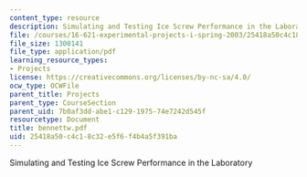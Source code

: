 ```yaml
---
content_type: resource
description: Simulating and Testing Ice Screw Performance in the Laboratory
file: /courses/16-621-experimental-projects-i-spring-2003/25418a50c4c18c32e5f6f4b4a5f391ba_bennettw.pdf
file_size: 1300141
file_type: application/pdf
learning_resource_types:
- Projects
license: https://creativecommons.org/licenses/by-nc-sa/4.0/
ocw_type: OCWFile
parent_title: Projects
parent_type: CourseSection
parent_uid: 7b0af3dd-abe1-c129-1975-74e7242d545f
resourcetype: Document
title: bennettw.pdf
uid: 25418a50-c4c1-8c32-e5f6-f4b4a5f391ba
---
```

Simulating and Testing Ice Screw Performance in the Laboratory
